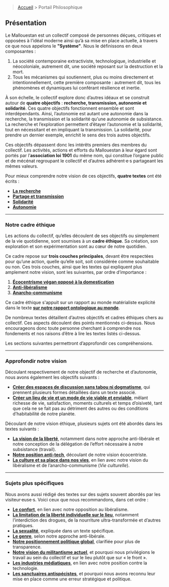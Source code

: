> <a href="../">Accueil</a> > Portail Philosophique

## **Présentation**

Le Mallouestan est un collectif composé de personnes déçues, critiques et opposées à l’idéal moderne ainsi qu’à sa mise en place actuelle, à travers ce que nous appelons le **"Système"**. Nous le définissons en deux composantes :

1. La société contemporaine extractiviste, technologique, industrielle et néocoloniale, autrement dit, une société reposant sur la destruction et la mort.
2. Tous les mécanismes qui soutiennent, plus ou moins directement et intentionnellement, cette première composante : autrement dit, tous les phénomènes et dynamiques lui conférant résilience et inertie. 

À son échelle, le collectif explore donc d’autres idéaux et se construit autour de **quatre objectifs** : **recherche, transmission, autonomie et solidarité**. Ces quatre objectifs fonctionnent ensemble et sont interdépendants. Ainsi, l’autonomie est autant une autonomie dans la recherche, la transmission et la solidarité qu’une autonomie de subsistance. La recherche et l’exploration permettent d’étayer l’autonomie et la solidarité, tout en nécessitant et en impliquant la transmission. La solidarité, pour prendre un dernier exemple, enrichit le sens des trois autres objectifs.

Ces objectifs dépassent donc les intérêts premiers des membres du collectif. Les activités, actions et efforts du Mallouestan à leur égard sont portés par l’**association loi 1901** du même nom, qui constitue l’organe public et de mécénat regroupant le collectif et d’autres adhérent·e·s partageant les mêmes valeurs.

Pour mieux comprendre notre vision de ces objectifs, **quatre textes** ont été écrits :
- **[La recherche](./objectifs/recherche.md)**
- **[Partage et transmission](./objectifs/transmission.md)**
- **[Solidarité](./objectifs/solidarite.md)**
- **[Autonomie](./objectifs/autonomie.md)**

---

### **Notre cadre éthique**

Les actions du collectif, qu’elles découlent de ses objectifs ou simplement de la vie quotidienne, sont soumises à un **cadre éthique**. Sa création, son exploration et son expérimentation sont au cœur de notre quotidien.

Ce cadre repose sur **trois couches principales**, devant être respectées pour qu’une action, quelle qu’elle soit, soit considérée comme souhaitable ou non. Ces trois couches, ainsi que les textes qui expliquent plus amplement notre vision, sont les suivantes, par ordre d’importance :
1. **[Écocentrisme végan opposé à la domestication](./cadre/ethique-environnementale.md)**
2. **[Anti-libéralisme](./cadre/liberalisme.md)**
3. **[Anarcho-communisme](./cadre/anarchisme.md)**

Ce cadre éthique s'appuit sur un rapport au monde matérialiste explicité dans le texte **[sur notre rapport ontologique au monde](./cadre/metaphysique.md)**.

De nombreux textes détaillent d’autres objectifs et cadres éthiques chers au collectif. Ces aspects découlent des points mentionnés ci-dessus. Nous encourageons donc toute personne cherchant à comprendre nos fondements et nos raisons d’être à lire les textes listés ci-dessus.

Les sections suivantes permettront d’approfondir ces compréhensions.

---

### **Approfondir notre vision**

Découlant respectivement de notre objectif de recherche et d’autonomie, nous avons également les objectifs suivants :

- **[Créer des espaces de discussion sans tabou ni dogmatisme](./objectifs/sans-taboo-dogme.md)**, qui prennent plusieurs formes détaillées dans un texte associé.
- **[Créer un lieu de vie et un mode de vie viable et enviable](./objectifs/vie-enviable.md)**, mêlant richesse de vie, satisfaction, moments culturels et temps d’oisiveté, tant que cela ne se fait pas au détriment des autres ou des conditions d’habitabilité de notre planète.

Découlant de notre vision éthique, plusieurs sujets ont été abordés dans les textes suivants :
- **[La vision de la liberté](./cadre/travail-liberte.md)**, notamment dans notre approche anti-libérale et notre conception de la délégation de l’effort nécessaire à notre subsistance (travail).
- **[Notre position anti-tech](./cadre/anti-tech.md)**, découlant de notre vision écocentriste.
- **[La culture et sa place dans nos vies](./cadre/vie-culturel.md)**, en lien avec notre vision du libéralisme et de l’anarcho-communisme (*Vie culturelle*).
  
---

### **Sujets plus spécifiques**

Nous avons aussi rédigé des textes sur des sujets souvent abordés par les visiteur·euse·s. Voici ceux que nous recommandons, dans cet ordre :

- **[Le confort](./specifiques/confort.md)**, en lien avec notre opposition au libéralisme.
- **[La limitation de la liberté individuelle sur le lieu](./specifiques/consommation.md)**, notamment l’interdiction des drogues, de la nourriture ultra-transformée et d’autres pratiques.
- **[La sexualité](./specifiques/sexualite.md)**, expliquée dans un texte spécifique.
- **[Le genre](./specifiques/genre.md)**, selon notre approche anti-libérale.
- **[Notre positionnement politique global](./specifiques/echiquier.md)**, clarifiée pour plus de transparence.
- **[Notre vision du militantisme actuel](./specifiques/militantisme.md)**, et pourquoi nous privilégions le travail au sein du collectif et sur le lieu plutôt que sur « le front ».
- **[Les industries médiatiques](./specifiques/media-industrie.md)**, en lien avec notre position contre la technologie.
- **[Les sanctuaires antispécistes](./specifiques/sanctuaires.md)**, et pourquoi nous avons reconnu leur mise en place comme une erreur stratégique et politique.
